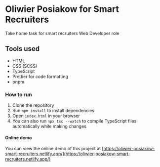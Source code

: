 # Oliwier Posiakow for Smart Recruiters
Take home task for smart recruiters Web Developer role

## Tools used
- HTML
- CSS (SCSS)
- TypeScript
- Prettier for code formatting
- pnpm

### How to run
1. Clone the repository
2. Run `npm install` to install dependencies
3. Open `index.html` in your browser
4. You can also run `npx tsc --watch` to compile TypeScript files automatically while making changes

#### Online demo
You can view the online demo of this project at [https://oliwier-posiakow-smart-recruiters.netlify.app/](https://oliwier-posiakow-smart-recruiters.netlify.app/)
